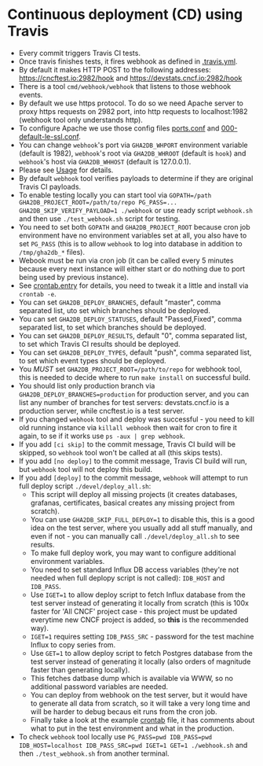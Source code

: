 # Continuous deployment (CD) using Travis

- Every commit triggers Travis CI tests.
- Once travis finishes tests, it fires webhook as defined in [.travis.yml](https://github.com/cncf/devstats/blob/master/.travis.yml).
- By default it makes HTTP POST to the following addresses: https://cncftest.io:2982/hook and https://devstats.cncf.io:2982/hook
- There is a tool `cmd/webhook/webhook` that listens to those webhook events.
- By default we use https protocol. To do so we need Apache server to proxy https requests on 2982 port, into http requests to localhost:1982 (webhook tool only understands http).
- To configure Apache we use those config files [ports.conf](https://github.com/cncf/devstats/blob/master/apache/ports.conf) and [000-default-le-ssl.conf](https://github.com/cncf/devstats/blob/master/apache/sites-available/000-default-le-ssl.conf).
- You can change `webhook`'s port via `GHA2DB_WHPORT` environment variable (default is 1982), `webhook`'s root via `GHA2DB_WHROOT` (default is `hook`) and `webhook`'s host via `GHA2DB_WHHOST` (default is 127.0.0.1).
- Please see [Usage](https://github.com/cncf/devstats/blob/master/USAGE.md) for details.
- By default `webhook` tool verifies payloads to determine if they are original Travis CI payloads.
- To enable testing locally you can start tool via `GOPATH=/path GHA2DB_PROJECT_ROOT=/path/to/repo PG_PASS=... GHA2DB_SKIP_VERIFY_PAYLOAD=1 ./webhook` or use ready script `webhook.sh` and then use `./test_webhook.sh` script for testing.
- You need to set both `GOPATH` and `GHA2DB_PROJECT_ROOT` because cron job environment have no environment variables set at all, you also have to set `PG_PASS` (this is to allow `webhook` to log into database in addition to `/tmp/gha2db_*` files).
- Webook must be run via cron job (it can be called every 5 minutes because every next instance will either start or do nothing due to port being used by previous instance).
- See [crontab.entry](https://github.com/cncf/devstats/blob/master/crontab.entry) for details, you need to tweak it a little and install via `crontab -e`.
- You can set `GHA2DB_DEPLOY_BRANCHES`, default "master", comma separated list, uto set which branches should be deployed.
- You can set `GHA2DB_DEPLOY_STATUSES`, default "Passed,Fixed", comma separated list, to set which branches should be deployed.
- You can set `GHA2DB_DEPLOY_RESULTS`, default "0", comma separated list, to set which Travis CI results should be deployed.
- You can set `GHA2DB_DEPLOY_TYPES`, default "push", comma separated list, to set which event types should be deployed.
- You *MUST* set `GHA2DB_PROJECT_ROOT=/path/to/repo` for webhook tool, this is needed to decide where to run `make install` on successful build.
- You should list only production branch via `GHA2DB_DEPLOY_BRANCHES=production` for production server, and you can list any number of branches for test servers: devstats.cncf.io is a production server, while cncftest.io is a test server.
- If you changed `webhook` tool and deploy was successful - you need to kill old running instance via `killall webhook` then wait for cron to fire it again, to se if it works use `ps -aux | grep webhook`.
- If you add `[ci skip]` to the commit message, Travis CI build will be skipped, so `webhook` tool won't be called at all (this skips tests).
- If you add `[no deploy]` to the commit message, Travis CI build will run, but `webhook` tool will not deploy this build.
- If you add `[deploy]` to the commit message, `webhook` will attempt to run full deploy script `./devel/deploy_all.sh`:
  - This script will deploy all missing projects (it creates databases, grafanas, certificates, basical creates any missing project from scratch).
  - You can use `GHA2DB_SKIP_FULL_DEPLOY=1` to disable this, this is a good idea on the test server, where you usually add all stuff manually, and even if not - you can manually call `./devel/deploy_all.sh` to see results.
  - To make full deploy work, you may want to configure additional environment variables.
  - You need to set standard Influx DB access variables (they're not needed when full deplopy script is not called): `IDB_HOST` and `IDB_PASS`.
  - Use `IGET=1` to allow deploy script to fetch Influx database from the test server instead of generating it locally from scratch (this is 100x faster for 'All CNCF' project case - this project must be updated everytime new CNCF project is added, so **this** is the recommended way).
  - `IGET=1` requires setting `IDB_PASS_SRC` - password for the test machine Influx to copy series from.
  - Use `GET=1` to allow deploy script to fetch Postgres database from the test server instead of generating it locally (also orders of magnitude faster than generating locally).
  - This fetches datbase dump which is available via WWW, so no additional password variables are needed.
  - You can deploy from webhook on the test server, but it would have to generate all data from scratch, so it will take a very long time and will be harder to debug becaus eit runs from the cron job.
  - Finally take a look at the example [crontab](https://github.com/cncf/devstats/blob/master/crontab.entry) file, it has comments about what to put in the test environment and what in the production.
- To check `webhook` tool locally use `PG_PASS=pwd IDB_PASS=pwd IDB_HOST=localhost IDB_PASS_SRC=pwd IGET=1 GET=1 ./webhook.sh` and then `./test_webhook.sh` from another terminal.
